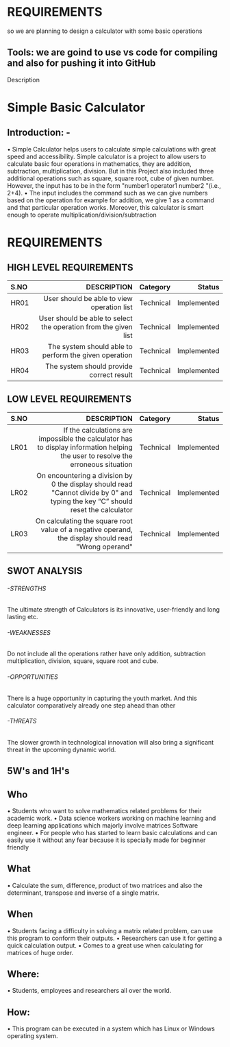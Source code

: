 # REQUIREMENTS
so we are planning to design a calculator with some basic operations
## Tools: we are goind to use vs code for compiling and also for pushing it into GitHub
Description
# Simple Basic Calculator
## Introduction: -
•	Simple Calculator helps users to calculate simple calculations with great speed and accessibility. Simple calculator is a project to allow users to calculate basic four operations in mathematics, they are addition, subtraction, multiplication, division. But in this Project also included three additional operations such as square, square root, cube of given number. However, the input has to be in the form "number1 operator1 number2 "(i.e., 2+4).
•	The input includes the command such as we can give numbers based on the operation for example for addition, we give 1 as a command and that particular operation works. Moreover, this calculator is smart enough to operate multiplication/division/subtraction

# REQUIREMENTS
## HIGH LEVEL REQUIREMENTS
|S.NO|DESCRIPTION |Category|Status|
|:----| ----------------------:|--------:|---------:|
|HR01|User should be able to view operation list|Technical|Implemented|
|HR02|User should be able to select the operation from the given list|Technical|Implemented|
|HR03|The system should able to perform the given operation|Technical|Implemented|
|HR04|The system should provide correct result|Technical|Implemented|
## LOW LEVEL REQUIREMENTS
|S.NO|DESCRIPTION |Category|Status|
|:----| ----------------------:|--------:|---------:|
|LR01|If the calculations are impossible the calculator has to display information helping the user to resolve the erroneous situation|Technical|Implemented|
|LR02|On encountering a division by 0 the display should read "Cannot divide by 0" and typing the key “C” should reset the calculator|Technical|Implemented|
|LR03|On calculating the square root value of a negative operand, the display should read "Wrong operand"|Technical|Implemented|
## SWOT ANALYSIS
###### -STRENGTHS
The ultimate strength of Calculators is its innovative, user-friendly and long lasting etc.
###### -WEAKNESSES
Do not include all the operations rather have only addition, subtraction multiplication, division, square, square root and cube.
###### -OPPORTUNITIES
There is a huge opportunity in capturing the youth market. And this calculator comparatively already one step ahead than other
###### -THREATS
The slower growth in technological innovation will also bring a significant threat in the upcoming dynamic world.

## 5W's and 1H's

## Who
•	Students who want to solve mathematics related problems for their academic work.
•	Data science workers working on machine learning and deep learning applications which majorly involve matrices Software engineer.
•	For people who has started to learn basic calculations and can easily  use it without any fear because it is specially made for beginner friendly

## What
•	Calculate the sum, difference, product of two matrices and also the determinant, transpose and inverse of a single matrix.

## When
•	Students facing a difficulty in solving a matrix related problem, can use this program to conform their outputs.
•	Researchers can use it for getting a quick calculation output.
•	Comes to a great use when calculating for matrices of huge order.

## Where:
•	Students, employees and researchers all over the world.

## How:
•	This program can be executed in a system which has Linux or Windows operating system.
